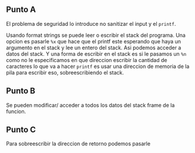 ## Punto A 
El problema de seguridad lo introduce no sanitizar el input y el `printf`.

Usando format strings se puede leer o escribir el stack del programa. Una opcion es pasarle `%x` que hace que el printf este esperando que haya un argumento en el stack y lee un entero del stack. Asi podemos acceder a datos del stack. Y una forma de escribir en el stack es si le pasamos un `%n` como no le especificamos en que direccion escribir la cantidad de caracteres lo que va a hacer `printf` es usar una direccion de memoria de la pila para escribir eso, sobreescribiendo el stack.

## Punto B
Se pueden modificar/ acceder a todos los datos del stack frame de la funcion. 

## Punto C
Para sobreescribir la direccion de retorno podemos pasarle 


